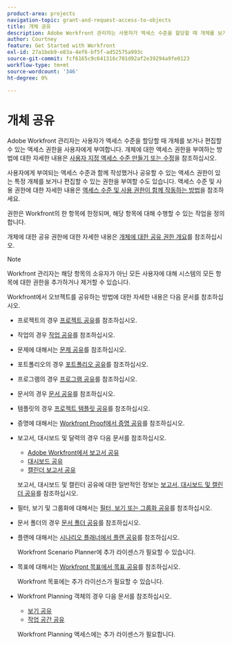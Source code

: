 ```yaml
---
product-area: projects
navigation-topic: grant-and-request-access-to-objects
title: 개체 공유
description: Adobe Workfront 관리자는 사용자가 액세스 수준을 할당할 때 개체를 보거나 편집할 수 있는 액세스 권한을 사용자에게 부여합니다. 객체에 대한 액세스 권한을 부여하는 방법에 대한 자세한 내용은 사용자 정의 액세스 수준 만들기 또는 수정을 참조하십시오.
author: Courtney
feature: Get Started with Workfront
exl-id: 27a1beb9-e83a-4ef6-bf5f-ad52575a993c
source-git-commit: fcf6165c9c641316c701d92af2e39294a9fe0123
workflow-type: tm+mt
source-wordcount: '346'
ht-degree: 0%

---
```


# 개체 공유

<!--Audited: 01/2024-->

Adobe Workfront 관리자는 사용자가 액세스 수준을 할당할 때 개체를 보거나 편집할 수 있는 액세스 권한을 사용자에게 부여합니다. 개체에 대한 액세스 권한을 부여하는 방법에 대한 자세한 내용은 [사용자 지정 액세스 수준 만들기 또는 수정](../../administration-and-setup/add-users/configure-and-grant-access/create-modify-access-levels.md)을 참조하십시오.

사용자에게 부여되는 액세스 수준과 함께 작성했거나 공유할 수 있는 액세스 권한이 있는 특정 개체를 보거나 편집할 수 있는 권한을 부여할 수도 있습니다. 액세스 수준 및 사용 권한에 대한 자세한 내용은 [액세스 수준 및 사용 권한이 함께 작동하는 방법](../../administration-and-setup/add-users/access-levels-and-object-permissions/how-access-levels-permissions-work-together.md)을 참조하세요.

권한은 Workfront의 한 항목에 한정되며, 해당 항목에 대해 수행할 수 있는 작업을 정의합니다.

개체에 대한 공유 권한에 대한 자세한 내용은 [개체에 대한 공유 권한 개요](../../workfront-basics/grant-and-request-access-to-objects/sharing-permissions-on-objects-overview.md)를 참조하십시오.

>[!NOTE]
>
>Workfront 관리자는 해당 항목의 소유자가 아닌 모든 사용자에 대해 시스템의 모든 항목에 대한 권한을 추가하거나 제거할 수 있습니다.

Workfront에서 오브젝트를 공유하는 방법에 대한 자세한 내용은 다음 문서를 참조하십시오.

* 프로젝트의 경우 [프로젝트 공유](/help/quicksilver/workfront-basics/grant-and-request-access-to-objects/share-a-project.md)를 참조하십시오.

* 작업의 경우 [작업 공유](/help/quicksilver/workfront-basics/grant-and-request-access-to-objects/share-a-task.md)를 참조하십시오.

* 문제에 대해서는 [문제 공유](/help/quicksilver/workfront-basics/grant-and-request-access-to-objects/share-an-issue.md)를 참조하십시오.

* 포트폴리오의 경우 [포트폴리오 공유](/help/quicksilver/workfront-basics/grant-and-request-access-to-objects/share-a-portfolio.md)를 참조하십시오.

* 프로그램의 경우 [프로그램 공유](/help/quicksilver/workfront-basics/grant-and-request-access-to-objects/share-a-program.md)를 참조하십시오.

* 문서의 경우 [문서 공유](/help/quicksilver/workfront-basics/grant-and-request-access-to-objects/document-permissions.md)를 참조하십시오.

* 템플릿의 경우 [프로젝트 템플릿 공유](../../manage-work/projects/create-and-manage-templates/share-project-template.md)를 참조하십시오.
* 증명에 대해서는 [Workfront Proof에서 증명 공유](../../workfront-proof/wp-work-proofsfiles/share-proofs-and-files/share-proof.md)를 참조하십시오.
* 보고서, 대시보드 및 달력의 경우 다음 문서를 참조하십시오.

   * [Adobe Workfront에서 보고서 공유](../../reports-and-dashboards/reports/creating-and-managing-reports/share-report.md)
   * [대시보드 공유](../../reports-and-dashboards/dashboards/creating-and-managing-dashboards/share-dashboard.md)
   * [캘린더 보고서 공유](../../reports-and-dashboards/reports/calendars/share-a-calendar-report.md)

  보고서, 대시보드 및 캘린더 공유에 대한 일반적인 정보는 [보고서, 대시보드 및 캘린더 공유](../../workfront-basics/grant-and-request-access-to-objects/permissions-reports-dashboards-calendars.md)를 참조하십시오.

* 필터, 보기 및 그룹화에 대해서는 [필터, 보기 또는 그룹화 공유](../../reports-and-dashboards/reports/reporting-elements/share-filter-view-grouping.md)를 참조하십시오.
* 문서 폴더의 경우 [문서 폴더 공유](../../workfront-basics/grant-and-request-access-to-objects/share-a-document-folder.md)를 참조하십시오.
* 플랜에 대해서는 [시나리오 플래너에서 플랜 공유](../../scenario-planner/share-a-plan.md)를 참조하십시오.

  Workfront Scenario Planner에 추가 라이센스가 필요할 수 있습니다.

* 목표에 대해서는 [Workfront 목표에서 목표 공유](../../workfront-goals/workfront-goals-settings/share-a-goal.md)를 참조하십시오.

  Workfront 목표에는 추가 라이선스가 필요할 수 있습니다.

* Workfront Planning 객체의 경우 다음 문서를 참조하십시오.

   * [보기 공유](/help/quicksilver/planning/access/share-views.md)
   * [작업 공간 공유](/help/quicksilver/planning/access/share-workspaces.md)

  Workfront Planning 액세스에는 추가 라이센스가 필요합니다.

